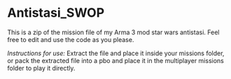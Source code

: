 # Antistasi_SWOP
This is a zip of the mission file of my Arma 3 mod star wars antistasi. 
Feel free to edit and use the code as you please.

*Instructions for use:*
Extract the file and place it inside your missions folder, or pack the extracted file into a pbo and place it in the multiplayer missions folder to play it directly. 
